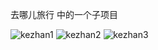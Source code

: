 去哪儿旅行 中的一个子项目

![kezhan1](source/images/kezhan1.jpg)
![kezhan2](source/images/kezhan2.jpg)
![kezhan3](source/images/kezhan3.jpg)